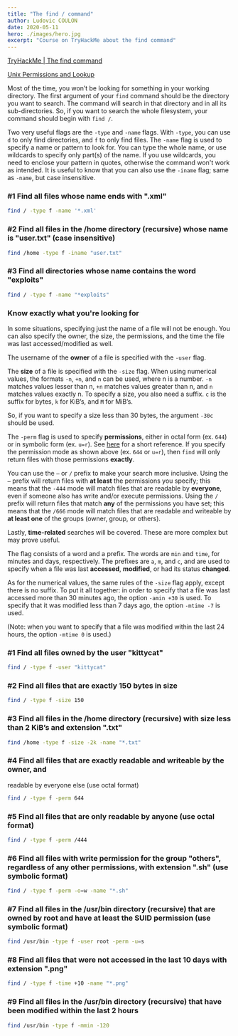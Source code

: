 ```yaml
---
title: "The find / command"
author: Ludovic COULON
date: 2020-05-11
hero: ./images/hero.jpg
excerpt: "Course on TryHackMe about the find command"
---
```


[TryHackMe | The find command](https://tryhackme.com/room/thefindcommand)

[Unix Permissions and Lookup](http://permissions-calculator.org/)

Most of the time, you won’t be looking for something in your working directory. The first argument of your `find` command should be the directory you want to search. The command will search in that directory and in all its sub-directories. So, if you want to search the whole filesystem, your command should begin with `find /`.

Two very useful flags are the `-type` and `-name` flags. With `-type`, you can use `d` to only
find directories, and `f` to only find files. The `-name` flag is used to specify a name or pattern to look for. You can type the whole name, or use wildcards to specify only part(s) of the name. If you use
wildcards, you need to enclose your pattern in quotes, otherwise the command won't work as intended. It is useful to know that you can also use the `-iname` flag; same as `-name`,
but case insensitive.

### #1 Find all files whose name ends with ".xml"

```bash
find / -type f -name '*.xml'
```

### #2 Find all files in the /home directory (recursive) whose name is "user.txt" (case insensitive)

```bash
find /home -type f -iname "user.txt"
```

### #3 Find all directories whose name contains the word "exploits"

```bash
find / -type f -name "*exploits"
```

### Know exactly what you're looking for

In some situations, specifying just the name of a file will not be enough. You can also specify the owner, the size, the permissions, and the time the file was last accessed/modified as well.

The username of the **owner** of a file is specified with the `-user` flag.

The **size** of a file is specified with the `-size` flag. When using numerical values, the formats `-n`, `+n`, and `n` can be used, where n is a number. `-n` matches values lesser than n, `+n` matches values greater than n, and `n` matches values exactly n. To specify a size, you also need a suffix. `c` is the suffix for bytes, `k` for KiB’s, and `M` for MiB’s.

So, if you want to specify a size less than 30 bytes, the argument `-30c` should be used.

The `-perm` flag is used to specify **permissions**, either in octal form (ex. `644`) or in symbolic form (ex. `u=r`). See [here](https://www.oreilly.com/library/view/linux-pocket-guide/9780596806347/re44.html) for a short reference. If you specify the permission mode as shown above (ex. `644` or `u=r`), then `find` will only return files with those permissions **exactly**.

You can use the `–` or `/` prefix to make your search more inclusive. Using the `–` prefix will return files with **at least** the permissions you specify; this means that the `-444` mode will match files that are readable by **everyone**, even if someone also has write and/or execute permissions. Using the `/` prefix will return files that match **any** of the permissions you have set; this means that the `/666` mode will match files that are readable and writeable by **at least one** of the groups (owner, group,
or others).

Lastly, **time-related** searches will be covered. These are more complex but may prove useful.

The flag consists of a word and a prefix. The words are `min` and `time`, for minutes and days,
respectively. The prefixes are `a`, `m`, and `c`, and are used to specify when a file was last **accessed**, **modified**, or had its status **changed**.

As for the numerical values, the same rules of the `-size` flag apply, except there is no suffix. To put it all together: in order to specify that a file was last accessed more than 30 minutes ago, the option `-amin +30` is used. To specify that it was modified less than 7 days ago, the option `-mtime -7` is used.

(Note: when you want to specify that a file was modified within the last 24 hours, the option `-mtime 0` is used.)

### #1 Find all files owned by the user "kittycat"

```bash
find / -type f -user "kittycat"
```

### #2 Find all files that are exactly 150 bytes in size

```bash
find / -type f -size 150
```

### #3 Find all files in the /home directory (recursive) with size less than 2 KiB’s and extension ".txt"

```bash
find /home -type f -size -2k -name "*.txt"
```

### #4 Find all files that are exactly readable and writeable by the owner, and

readable by everyone else (use octal format)

```bash
find / -type f -perm 644
```

### #5 Find all files that are **only** readable by anyone (use octal format)

```bash
find / -type f -perm /444
```

### #6 Find all files with write permission for the group "others", regardless of any other permissions, with extension ".sh" (use symbolic format)

```bash
find / -type f -perm -o=w -name "*.sh"
```

### #7 Find all files in the /usr/bin directory (recursive) that are owned by root and have at least the SUID permission (use symbolic format)

```bash
find /usr/bin -type f -user root -perm -u=s
```

### #8 Find all files that were not accessed in the last 10 days with extension ".png"

```bash
find / -type f -time +10 -name "*.png"
```

### #9 Find all files in the /usr/bin directory (recursive) that have been modified within the last 2 hours

```bash
find /usr/bin -type f -mmin -120
```


